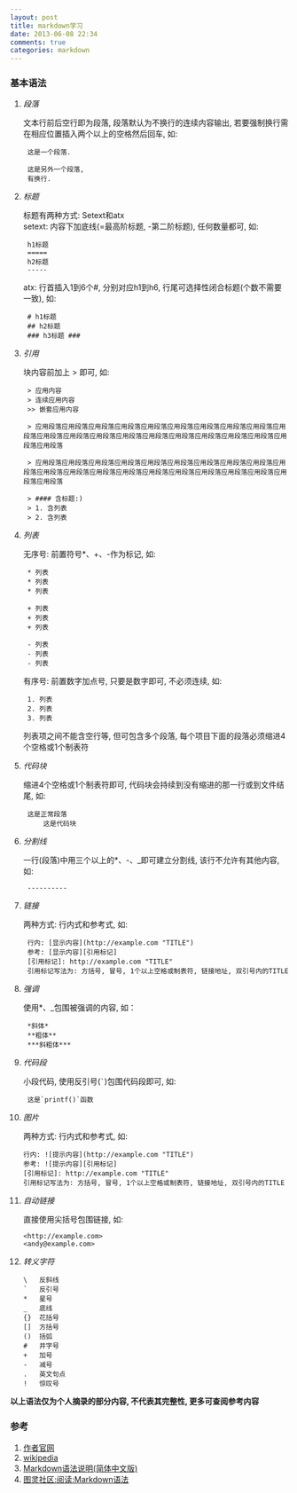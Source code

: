 ```yaml
---
layout: post
title: markdown学习
date: 2013-06-08 22:34
comments: true
categories: markdown
---
```


### 基本语法 ###
1. _段落_

	文本行前后空行即为段落, 段落默认为不换行的连续内容输出, 若要强制换行需在相应位置插入两个以上的空格然后回车, 如:

	    这是一个段落.
	
		这是另外一个段落,   
		有换行.

2. _标题_

	标题有两种方式: Setext和atx    
	setext: 内容下加底线(=最高阶标题, -第二阶标题), 任何数量都可, 如:
	
	    h1标题
		=====
		h2标题
		-----
	
	atx: 行首插入1到6个#, 分别对应h1到h6, 行尾可选择性闭合标题(个数不需要一致), 如:

        # h1标题
		## h2标题
		### h3标题 ###

3. _引用_

    块内容前加上 \> 即可, 如:
	
		> 应用内容
		> 连续应用内容
		>> 嵌套应用内容
	
		> 应用段落应用段落应用段落应用段落应用段落应用段落应用段落应用段落应用段落应用段落应用段落应用段落应用段落应用段落应用段落应用段落应用段落应用段落应用段落应用段落应用段落
	
		> 应用段落应用段落应用段落应用段落应用段落应用段落应用段落应用段落应用段落应用段落应用段落应用段落应用段落应用段落应用段落应用段落应用段落应用段落应用段落应用段落应用段落
	
		> #### 含标题:)
		> 1. 含列表
		> 2. 含列表	

4. _列表_

    无序号: 前置符号*、+、-作为标记, 如:

	    * 列表
		* 列表
		* 列表

	    + 列表
		+ 列表
		+ 列表	
	
		- 列表	
		- 列表
		- 列表	
	
	有序号: 前置数字加点号, 只要是数字即可, 不必须连续, 如:
	
	    1. 列表
		2. 列表
		3. 列表	

	列表项之间不能含空行等, 但可包含多个段落, 每个项目下面的段落必须缩进4个空格或1个制表符
	
5. _代码块_

	缩进4个空格或1个制表符即可, 代码块会持续到没有缩进的那一行或到文件结尾, 如:    
	
		这是正常段落
			这是代码块
		
6. _分割线_

	一行(段落)中用三个以上的*、-、_即可建立分割线, 该行不允许有其他内容, 如:
	
		----------
	
7. _链接_

	两种方式: 行内式和参考式, 如:

	    行内: [显示内容](http://example.com "TITLE")
	    参考: [显示内容][引用标记]    
	    [引用标记]: http://example.com "TITLE"
		引用标记写法为: 方括号, 冒号, 1个以上空格或制表符, 链接地址, 双引号内的TITLE

8. _强调_

	使用*、_包围被强调的内容, 如：
	
		*斜体*
		**粗体**
		***斜粗体***
	
9. _代码段_

	小段代码, 使用反引号(`` ` ``)包围代码段即可, 如:

	    这是`printf()`函数
	
10. _图片_

	两种方式: 行内式和参考式, 如:

	    行内: ![提示内容](http://example.com "TITLE")
		参考: ![提示内容][引用标记]    
		[引用标记]: http://example.com "TITLE"
		引用标记写法为: 方括号, 冒号, 1个以上空格或制表符, 链接地址, 双引号内的TITLE
	
11. _自动链接_

	直接使用尖括号包围链接, 如:

	    <http://example.com>
		<andy@example.com>
	
12. _转义字符_

	    \   反斜线
		`   反引号
		*   星号
		_   底线
		{}  花括号
		[]  方括号
		()  括弧
		#   井字号
		+   加号
		-   减号
		.   英文句点
		!   惊叹号
		
**以上语法仅为个人摘录的部分内容, 不代表其完整性, 更多可查阅参考内容**

### 参考 ###
1. [作者官网][1]
2. [wikipedia][2]
3. [Markdown语法说明(简体中文版)][3]
4. [图灵社区:阅读:Markdown语法][4]

[1]:  http://daringfireball.net/projects/markdown/ "Markdown"
[2]:  http://en.wikipedia.org/wiki/Markdown "Markdown"
[3]: http://wowubuntu.com/markdown/ "Markdown语法说明(简体中文版)"
[4]: http://www.ituring.com.cn/article/775 "图灵社区:阅读:Markdown语法"
